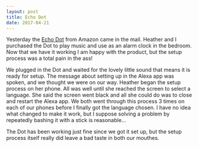 ```yaml
---
layout: post
title: Echo Dot
date: 2017-04-21
---
```

Yesterday the [Echo Dot](https://www.amazon.com/All-New-Amazon-Echo-Dot-Add-Alexa-To-Any-Room/dp/B01DFKC2SO?th=1) from Amazon came in the mail. Heather and I purchased the Dot to play music and use as an alarm clock in the bedroom. Now that we have it working I am happy with the product, but the setup process was a total pain in the ass!

We plugged in the Dot and waited for the lovely little sound that means it is ready for setup. The message about setting up in the Alexa app was spoken, and we thought we were on our way. Heather began the setup process on her phone. All was well until she reached the screen to select a language. She said the screen went black and all she could do was to close and restart the Alexa app. We both went through this process 3 times on each of our phones before I finally got the language chosen. I have no idea what changed to make it work, but I suppose solving a problem by repeatedly bashing it with a stick is reasonable...

The Dot has been working just fine since we got it set up, but the setup process itself really did leave a bad taste in both our mouthes.